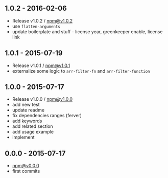 

## 1.0.2 - 2016-02-06
- Release v1.0.2 / npm@v1.0.2
- use `flatten-arguments`
- update boilerplate and stuff - license year, greenkeeper enable, license link

## 1.0.1 - 2015-07-19
- Release v1.0.1 / npm@v1.0.1
- externalize some logic to `arr-filter-fn` and `arr-filter-function`

## 1.0.0 - 2015-07-17
- Release v1.0.0 / npm@v1.0.0
- add new test
- update readme
- fix dependencies ranges (ferver)
- add keywords
- add related section
- add usage example
- implement

## 0.0.0 - 2015-07-17
- npm@v0.0.0
- first commits
